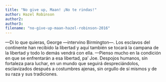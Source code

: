 ```yaml
---
title: "No give up, Maan! ¡No te rindas!"
author: Hazel Robinson
author2: 
author3: 
filename: "no-give-up-maan-hazel-robinson-2016"
---
```

—Di lo que quieras, George —intervino Birmington—. Los esclavos del continente han recibido la libertad y aquí también se tocará la campana de la libertad y todo lo demás vendrá con ella.
—Pienso mucho en la condición en que se enfrentarán a esa libertad, pa’ Joe. Despojos humanos, sin fortaleza para luchar, en un mundo que seguirá despreciándolos, esclavizados después a costumbres ajenas, sin orgullo de sí mismos y de su raza y sus tradiciones.